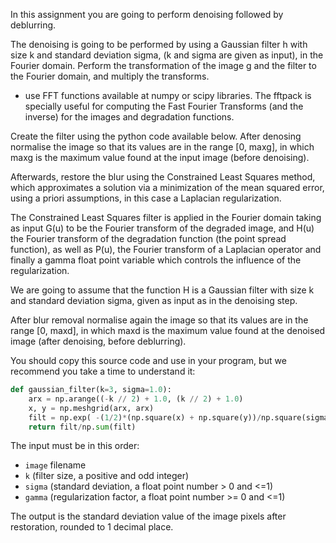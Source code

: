 In this assignment you are going to perform denoising followed by deblurring.

The denoising is going to be performed by using a Gaussian filter h with size k and standard deviation sigma, (k and sigma are given as input), in the Fourier domain. Perform the transformation of the image g and the filter to the Fourier domain, and multiply the transforms.

- use FFT functions available at numpy or scipy libraries. The fftpack is specially useful for computing the Fast Fourier Transforms (and the inverse) for the images and degradation functions.

Create the filter using the python code available below. After denosing normalise the image so that its values are in the range [0, maxg], in which maxg is the maximum value found at the input image (before denoising).

Afterwards, restore the blur using the Constrained Least Squares method, which approximates a solution via a minimization of the mean squared error, using a priori assumptions, in this case a Laplacian regularization.

The Constrained Least Squares filter is applied in the Fourier domain taking as input G(u) to be the Fourier transform of the degraded image, and H(u) the Fourier transform of the degradation function (the point spread function), as well as P(u), the Fourier transform of a Laplacian operator and finally a gamma float point variable which controls the influence of the regularization.

We are going to assume that the function H is a Gaussian filter with size k and standard deviation sigma, given as input as in the denoising step.

After blur removal normalise again the image so that its values are in the range [0, maxd], in which maxd is the maximum value found at the denoised image (after denoising, before deblurring).

You should copy this source code and use in your program, but we recommend you take a time to understand it:

``` Python
def gaussian_filter(k=3, sigma=1.0):
    arx = np.arange((-k // 2) + 1.0, (k // 2) + 1.0)
    x, y = np.meshgrid(arx, arx)
    filt = np.exp( -(1/2)*(np.square(x) + np.square(y))/np.square(sigma) )
    return filt/np.sum(filt)
```

The input must be in this order:

- ```image``` filename
- ```k``` (filter size, a positive and odd integer)
- ```sigma``` (standard deviation, a float point number > 0 and <=1)
- ```gamma``` (regularization factor, a float point number >= 0 and <=1)

The output is the standard deviation value of the image pixels after restoration, rounded to 1 decimal place.
